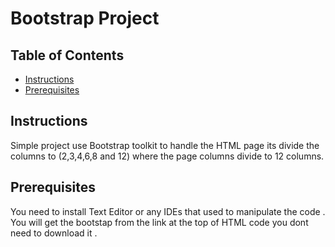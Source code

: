 # Bootstrap Project

## Table of Contents

- [Instructions](#instructions)
- [Prerequisites](#Prerequisites)

## Instructions

Simple project use Bootstrap toolkit to handle the HTML page its divide the columns to (2,3,4,6,8 and 12) where the page columns divide to 12 columns. 


## Prerequisites

You need to install Text Editor or any IDEs that used to manipulate the code . You will get the bootstap from the link at the top of HTML code you dont need to download it . 


